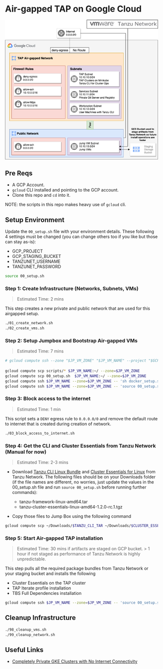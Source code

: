 # Air-gapped TAP on Google Cloud

![Architecture](airgapped.png)

## Pre Reqs
- A GCP Account.
- `gcloud` CLI installed and pointing to the GCP account.
- Clone this repo and `cd` into it.

NOTE: the scripts in this repo makes heavy use of `gcloud` cli.

## Setup Environment

Update the `00_setup.sh` file with your environment details. These following 4 settings must be changed (you can change others too if you like but those can stay as-is):
- GCP_PROJECT
- GCP_STAGING_BUCKET
- TANZUNET_USERNAME
- TANZUNET_PASSWORD

```bash
source 00_setup.sh
```

### Step 1: Create Infrastructure (Networks, Subnets, VMs)
> Estimated Time: 2 mins

This step creates a new private and public network that are used for this airgapped setup.

```bash
./01_create_network.sh
./02_create_vms.sh
```

### Step 2: Setup Jumpbox and Bootstrap Air-gapped VMs
> Estimated Time: 7 mins

```bash
# gcloud compute ssh --zone "$JP_VM_ZONE" "$JP_VM_NAME" --project "$GCP_PROJECT"

gcloud compute scp scripts/* $JP_VM_NAME:~/ --zone=$JP_VM_ZONE
gcloud compute scp 00_setup.sh  $JP_VM_NAME:~/ --zone=$JP_VM_ZONE
gcloud compute ssh $JP_VM_NAME --zone=$JP_VM_ZONE -- 'sh docker_setup.sh'
gcloud compute ssh $JP_VM_NAME --zone=$JP_VM_ZONE -- 'source 00_setup.sh && sh bootstrap.sh'
```

### Step 3: Block access to the internet
> Estimated Time: 1 min

This script sets a `DENY` egress rule to `0.0.0.0/0` and remove the default route to internet that is created during creation of network.

```bash
./03_block_access_to_internet.sh
```

### Step 4: Get the CLI and Cluster Essentials from Tanzu Network (Manual for now)
> Estimated Time: 2-3 mins

- Download [Tanzu CLI Linux Bundle](https://network.pivotal.io/products/tanzu-application-platform/#/releases/1124562/file_groups/8893) and [Cluster Essentials for Linux](https://network.pivotal.io/products/tanzu-cluster-essentials/#/releases/1077299) from Tanzu Network. The following files should be on your Downloads folder (if the file names are different, no worries, just update the values in the 00_setup.sh file and run `source 00_setup.sh` before running further commands):

    - tanzu-framework-linux-amd64.tar
    - tanzu-cluster-essentials-linux-amd64-1.2.0-rc.1.tgz

- Copy those files to Jump Box using the following command

```bash
gcloud compute scp ~/Downloads/$TANZU_CLI_TAR ~/Downloads/$CLUSTER_ESSENTIALS_TAR $JP_VM_NAME:~/ --zone=$JP_VM_ZONE
```

### Step 5: Start Air-gapped TAP installation
> Estimated Time: 30 mins if artifacts are staged on GCP bucket. > 1 hour if not staged as performance of Tanzu Network is highly unpredictable.


This step pulls all the required package bundles from Tanzu Network or your staging bucket and installs the following
- Cluster Essentials on the TAP cluster
- TAP Iterate profile installation
- TBS Full Dependencies installation

```bash
gcloud compute ssh $JP_VM_NAME --zone=$JP_VM_ZONE -- 'source 00_setup.sh && sh tap_bootstrap.sh'
```

## Cleanup Infrastructure
```bash
./98_cleanup_vms.sh
./99_cleanup_network.sh
```

## Useful Links
- [Completely Private GKE Clusters with No Internet Connectivity](https://medium.com/google-cloud/completely-private-gke-clusters-with-no-internet-connectivity-945fffae1ccd)